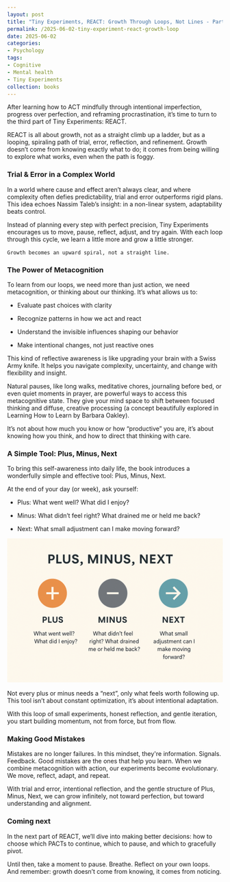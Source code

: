 ```yaml
---
layout: post
title: "Tiny Experiments, REACT: Growth Through Loops, Not Lines - Part 5"
permalink: /2025-06-02-tiny-experiment-react-growth-loop
date: 2025-06-02
categories:
- Psychology
tags:
- Cognitive
- Mental health
- Tiny Experiments
collection: books
---
```


After learning how to ACT mindfully through intentional imperfection, progress over perfection, and reframing procrastination, it’s time to turn to the third part of Tiny Experiments: REACT.

REACT is all about growth, not as a straight climb up a ladder, but as a looping, spiraling path of trial, error, reflection, and refinement. Growth doesn’t come from knowing exactly what to do; it comes from being willing to explore what works, even when the path is foggy.

### Trial & Error in a Complex World
In a world where cause and effect aren’t always clear, and where complexity often defies predictability, trial and error outperforms rigid plans. This idea echoes Nassim Taleb’s insight: in a non-linear system, adaptability beats control.

Instead of planning every step with perfect precision, Tiny Experiments encourages us to move, pause, reflect, adjust, and try again. With each loop through this cycle, we learn a little more and grow a little stronger.

    Growth becomes an upward spiral, not a straight line.

### The Power of Metacognition
To learn from our loops, we need more than just action, we need metacognition, or thinking about our thinking. It’s what allows us to:

- Evaluate past choices with clarity

- Recognize patterns in how we act and react

- Understand the invisible influences shaping our behavior

- Make intentional changes, not just reactive ones

This kind of reflective awareness is like upgrading your brain with a Swiss Army knife. It helps you navigate complexity, uncertainty, and change with flexibility and insight.

Natural pauses, like long walks, meditative chores, journaling before bed, or even quiet moments in prayer, are powerful ways to access this metacognitive state. They give your mind space to shift between focused thinking and diffuse, creative processing (a concept beautifully explored in Learning How to Learn by Barbara Oakley).

It’s not about how much you know or how “productive” you are, it’s about knowing how you think, and how to direct that thinking with care.

### A Simple Tool: Plus, Minus, Next
To bring this self-awareness into daily life, the book introduces a wonderfully simple and effective tool: Plus, Minus, Next.

At the end of your day (or week), ask yourself:

- Plus: What went well? What did I enjoy?

- Minus: What didn’t feel right? What drained me or held me back?

- Next: What small adjustment can I make moving forward?

![Plus, Minus, Next](/assets/images/tiny-experiments/PMN.png "Metacognition tool: Plus, Minus, Next")

Not every plus or minus needs a “next”, only what feels worth following up. This tool isn’t about constant optimization, it’s about intentional adaptation.

With this loop of small experiments, honest reflection, and gentle iteration, you start building momentum, not from force, but from flow.

### Making Good Mistakes
Mistakes are no longer failures. In this mindset, they're information. Signals. Feedback. Good mistakes are the ones that help you learn. When we combine metacognition with action, our experiments become evolutionary. We move, reflect, adapt, and repeat.

With trial and error, intentional reflection, and the gentle structure of Plus, Minus, Next, we can grow infinitely, not toward perfection, but toward understanding and alignment.

### Coming next
In the next part of REACT, we’ll dive into making better decisions: how to choose which PACTs to continue, which to pause, and which to gracefully pivot.

Until then, take a moment to pause. Breathe. Reflect on your own loops. And remember: growth doesn’t come from knowing, it comes from noticing.
